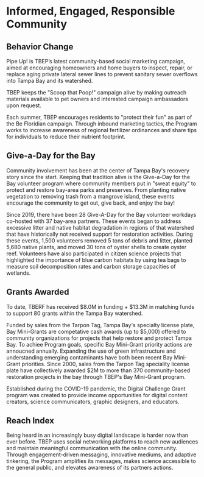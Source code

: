 # Informed, Engaged, Responsible Community

## Behavior Change 

Pipe Up! is TBEP’s latest community-based social marketing campaign, aimed at encouraging homeowners and home buyers to inspect, repair, or replace aging private lateral sewer lines to prevent sanitary sewer overflows into Tampa Bay and its watershed. 

TBEP keeps the "Scoop that Poop!" campaign alive by making outreach materials available to pet owners and interested campaign ambassadors upon request.

Each summer, TBEP encourages residents to "protect their fun" as part of the Be Floridian campaign. Through inbound marketing tactics, the Program works to increase awareness of regional fertilizer ordinances and share tips for individuals to reduce their nutrient footprint.

## Give-a-Day for the Bay

Community involvement has been at the center of Tampa Bay's recovery story since the start. Keeping that tradition alive is the Give-a-Day for the Bay volunteer program where community members put in "sweat equity" to protect and restore bay-area parks and preserves. From planting native vegetation to removing trash from a mangrove island, these events encourage the community to get out, give back, and enjoy the bay!

Since 2019, there have been 28 Give-A-Day for the Bay volunteer workdays co-hosted with 37 bay-area partners. These events began to address excessive litter and native habitat degradation in regions of that watershed that have historically not received support for restoration activities. During these events, 1,500 volunteers removed 5 tons of debris and litter, planted 5,680 native plants, and moved 30 tons of oyster shells to create oyster reef. Volunteers have also participated in citizen science projects that highlighted the importance of blue carbon habitats by using tea bags to measure soil decomposition rates and carbon storage capacities of wetlands.

## Grants Awarded

To date, TBERF has received $8.0M in funding + $13.3M in matching funds to support 80 grants within the Tampa Bay watershed.

Funded by sales from the Tarpon Tag, Tampa Bay's specialty license plate, Bay Mini-Grants are competative cash awards (up to $5,000) offered to community organizations for projects that help restore and protect Tampa Bay. To achiee Program goals, specific Bay Mini-Grant priority actions are annoucned annually. Expanding the use of green infrastructure and understanding emerging contaminants have both been recent Bay Mini-Grant priorities. Since 2000, sales from the Tarpon Tag speciality license plate have collectively awarded $2M to more than 370 community-based restoration projects in the bay through TBEP's Bay Mini-Grant program.

Established during the COVID-19 pandemic, the Digital Challenge Grant program was created to provide income opportunities for digital content creators, science communicators, graphic designers, and educators.

## Reach Index

Being heard in an increasingly busy digital landscape is harder now than ever before. TBEP uses social networking platforms to reach new audiences and maintain meaningful communication with the online community. Through engagement-driven messaging, innovative mediums, and adaptive tinkering, the Program amplifies its messages, makes science accessible to the general public, and elevates awareness of its partners actions.
